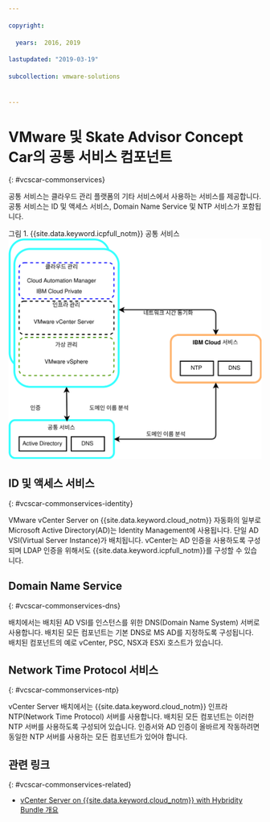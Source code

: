 ```yaml
---

copyright:

  years:  2016, 2019

lastupdated: "2019-03-19"

subcollection: vmware-solutions


---
```


# VMware 및 Skate Advisor Concept Car의 공통 서비스 컴포넌트
{: #vcscar-commonservices}

공통 서비스는 클라우드 관리 플랫폼의 기타 서비스에서 사용하는 서비스를 제공합니다. 공통 서비스는 ID 및 액세스 서비스, Domain Name Service 및 NTP 서비스가 포함됩니다.

그림 1. {{site.data.keyword.icpfull_notm}} 공통 서비스</br>
![{{site.data.keyword.icpfull_notm}} 공통 서비스](vcscar-common-services.svg)

## ID 및 액세스 서비스
{: #vcscar-commonservices-identity}

VMware vCenter Server on {{site.data.keyword.cloud_notm}} 자동화의 일부로 Microsoft Active Directory(AD)는 Identity  Management에 사용됩니다. 단일 AD VSI(Virtual Server Instance)가 배치됩니다. vCenter는 AD 인증을 사용하도록 구성되며 LDAP 인증을 위해서도 {{site.data.keyword.icpfull_notm}}를 구성할 수 있습니다.

## Domain Name Service
{: #vcscar-commonservices-dns}

배치에서는 배치된 AD VSI를 인스턴스를 위한 DNS(Domain Name System) 서버로 사용합니다. 배치된 모든 컴포넌트는 기본 DNS로 MS AD를 지정하도록 구성됩니다. 배치된 컴포넌트의 예로 vCenter, PSC, NSX과 ESXi 호스트가 있습니다.

## Network Time Protocol 서비스
{: #vcscar-commonservices-ntp}

vCenter Server 배치에서는 {{site.data.keyword.cloud_notm}} 인프라 NTP(Network Time Protocol) 서버를 사용합니다. 배치된 모든 컴포넌트는 이러한 NTP 서버를 사용하도록 구성되어 있습니다. 인증서와 AD 인증이 올바르게 작동하려면 동일한 NTP 서버를 사용하는 모든 컴포넌트가 있어야 합니다.

## 관련 링크
{: #vcscar-commonservices-related}

* [vCenter Server on {{site.data.keyword.cloud_notm}} with Hybridity Bundle 개요](/docs/services/vmwaresolutions/archiref/vcs?topic=vmware-solutions-vcs-hybridity-intro)
